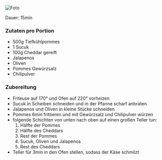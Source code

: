 ![Foto](https://i.imgur.com/KLsSRYp_d.webp?maxwidth=640&shape=thumb&fidelity=medium)

Dauer: 15min

### Zutaten pro Portion
- 500g Tiefkühlpommes
- 1 Sucuk
- 100g Cheddar gereift
- Jalapenos
- Oliven
- Pommes Gewürzsalz
- Chilipulver

### Zubereitung
- Friteuse auf 170° und Ofen auf 220° vorheizen
- Sucuk in Scheiben schneiden und in der Pfanne scharf anbraten
- Jalapenos und Oliven in kleine Stücke schneiden
- Pommes 6min frittieren und mit Gewürzsalz und Chilipulver würzen
- folgende Schichten von unten nach oben auf einen großen Teller tun:
  1. Hälfte der Pommes
  2. Hälfte des Cheddars
  3. Rest der Pommes
  4. Sucuk, Oliven und Jalapenos
  5. Rest des Cheddars
- Teller für 3min in den Ofen stellen, sodass der Käse schmilzt

